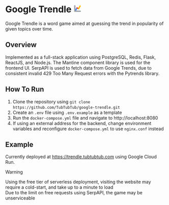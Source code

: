 

# Google Trendle <img width="25" src="frontend/public/icon.svg" alt="Google Trendle icon">
Google Trendle is a word game aimed at guessing the trend in popularity of given topics over time.

## Overview
Implemented as a full-stack application using PostgreSQL, Redis, Flask, ReactJS, and Node.js. The Mantine component library is used for the frontend UI. SerpAPI is used to fetch data from Google Trends, due to consistent invalid 429 Too Many Request errors with the Pytrends library.

## How To Run
1. Clone the repository using ```git clone https://github.com/TubTubTub/google-trendle.git```
2. Create an ```.env``` file using ```.env.example``` as a template
3. Run the ```docker-compose.yml``` file and navigate to http://localhost:8080
4. If using an external address for the backend, change environment variables and reconfigure ```docker-compose.yml``` to use ```nginx.conf``` instead

## Example
Currently deployed at https://trendle.tubtubtub.com using Google Cloud Run.

> [!WARNING]
> Using the free tier of serverless deployment, visiting the website may require a cold-start, and take up to a minute to load<br>
> Due to the limit on free requests using SerpAPI, the game may be unserviceable